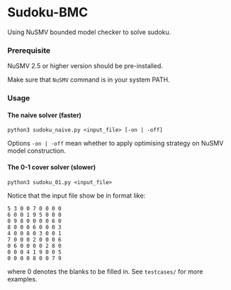 # Sudoku-BMC

Using NuSMV bounded model checker to solve sudoku.

### Prerequisite

NuSMV 2.5 or higher version should be pre-installed.

Make sure that `NuSMV` command is in your system PATH.

### Usage

#### The naive solver (faster)

	python3 sudoku_naive.py <input_file> [-on | -off]

Options `-on | -off` mean whether to apply optimising strategy on NuSMV model construction.

#### The 0-1 cover solver (slower)

	python3 sudoku_01.py <input_file>

Notice that the input file show be in format like:

```
5 3 0 0 7 0 0 0 0
6 0 0 1 9 5 0 0 0
0 9 8 0 0 0 0 6 0
8 0 0 0 6 0 0 0 3
4 0 0 8 0 3 0 0 1
7 0 0 0 2 0 0 0 6
0 6 0 0 0 0 2 8 0
0 0 0 4 1 9 0 0 5
0 0 0 0 8 0 0 7 9
```

where 0 denotes the blanks to be filled in. See `testcases/` for more examples.